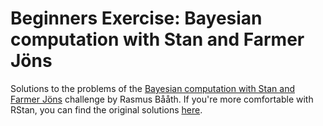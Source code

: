 # Beginners Exercise: Bayesian computation with Stan and Farmer Jöns

Solutions to the problems of the [Bayesian computation with Stan and Farmer Jöns](http://www.sumsar.net/files/posts/2017-01-15-bayesian-computation-with-stan-and-farmer-jons/stan_exercise.html) challenge by Rasmus Bååth. If you're more comfortable with RStan, you can find the original solutions [here](http://www.sumsar.net/files/posts/2017-01-15-bayesian-computation-with-stan-and-farmer-jons/stan_exercise_answers.html).
